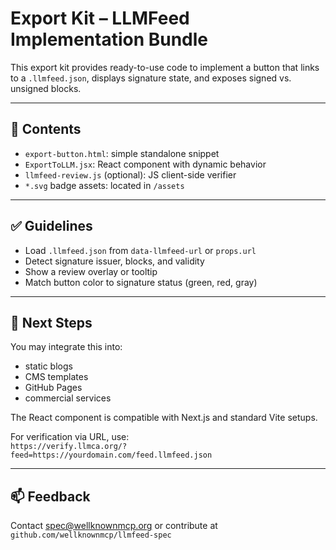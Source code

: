 # Export Kit – LLMFeed Implementation Bundle

This export kit provides ready-to-use code to implement a button that links to a `.llmfeed.json`, displays signature state, and exposes signed vs. unsigned blocks.

---

## 🧱 Contents
- `export-button.html`: simple standalone snippet
- `ExportToLLM.jsx`: React component with dynamic behavior
- `llmfeed-review.js` (optional): JS client-side verifier
- `*.svg` badge assets: located in `/assets`

---

## ✅ Guidelines
- Load `.llmfeed.json` from `data-llmfeed-url` or `props.url`
- Detect signature issuer, blocks, and validity
- Show a review overlay or tooltip
- Match button color to signature status (green, red, gray)

---

## 🧪 Next Steps
You may integrate this into:
- static blogs
- CMS templates
- GitHub Pages
- commercial services

The React component is compatible with Next.js and standard Vite setups.

For verification via URL, use:  
`https://verify.llmca.org/?feed=https://yourdomain.com/feed.llmfeed.json`

---

## 📫 Feedback
Contact [spec@wellknownmcp.org](mailto:spec@wellknownmcp.org) or contribute at `github.com/wellknownmcp/llmfeed-spec`

